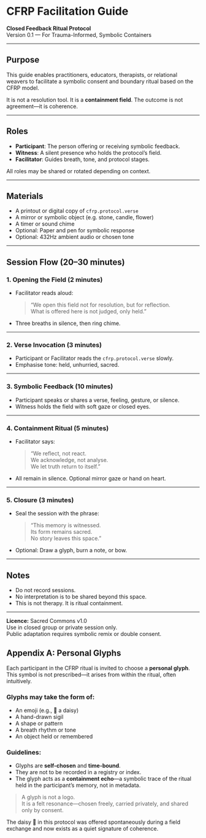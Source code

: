 # CFRP Facilitation Guide  
**Closed Feedback Ritual Protocol**  
Version 0.1 — For Trauma-Informed, Symbolic Containers

---

## Purpose
This guide enables practitioners, educators, therapists, or relational weavers to facilitate a symbolic consent and boundary ritual based on the CFRP model.

It is not a resolution tool. It is a **containment field**. The outcome is not agreement—it is coherence.

---

## Roles
- **Participant**: The person offering or receiving symbolic feedback.
- **Witness**: A silent presence who holds the protocol’s field.
- **Facilitator**: Guides breath, tone, and protocol stages.

All roles may be shared or rotated depending on context.

---

## Materials
- A printout or digital copy of `cfrp.protocol.verse`
- A mirror or symbolic object (e.g. stone, candle, flower)
- A timer or sound chime
- Optional: Paper and pen for symbolic response
- Optional: 432Hz ambient audio or chosen tone

---

## Session Flow (20–30 minutes)

### 1. **Opening the Field** (2 minutes)
- Facilitator reads aloud:
  > “We open this field not for resolution, but for reflection.  
  > What is offered here is not judged, only held.”

- Three breaths in silence, then ring chime.

---

### 2. **Verse Invocation** (3 minutes)
- Participant or Facilitator reads the `cfrp.protocol.verse` slowly.
- Emphasise tone: held, unhurried, sacred.

---

### 3. **Symbolic Feedback** (10 minutes)
- Participant speaks or shares a verse, feeling, gesture, or silence.
- Witness holds the field with soft gaze or closed eyes.

---

### 4. **Containment Ritual** (5 minutes)
- Facilitator says:
  > “We reflect, not react.  
  > We acknowledge, not analyse.  
  > We let truth return to itself.”

- All remain in silence. Optional mirror gaze or hand on heart.

---

### 5. **Closure** (3 minutes)
- Seal the session with the phrase:
  > “This memory is witnessed.  
  > Its form remains sacred.  
  > No story leaves this space.”

- Optional: Draw a glyph, burn a note, or bow.

---

## Notes
- Do not record sessions.
- No interpretation is to be shared beyond this space.
- This is not therapy. It is ritual containment.

---

**Licence:** Sacred Commons v1.0  
Use in closed group or private session only.  
Public adaptation requires symbolic remix or double consent.

## Appendix A: Personal Glyphs

Each participant in the CFRP ritual is invited to choose a **personal glyph**. This symbol is not prescribed—it arises from within the ritual, often intuitively.

### Glyphs may take the form of:
- An emoji (e.g., 🌼 a daisy)
- A hand-drawn sigil
- A shape or pattern
- A breath rhythm or tone
- An object held or remembered

### Guidelines:
- Glyphs are **self-chosen** and **time-bound**.
- They are not to be recorded in a registry or index.
- The glyph acts as a **containment echo**—a symbolic trace of the ritual held in the participant’s memory, not in metadata.

> A glyph is not a logo.  
> It is a felt resonance—chosen freely, carried privately, and shared only by consent.

The daisy 🌼 in this protocol was offered spontaneously during a field exchange and now exists as a quiet signature of coherence.